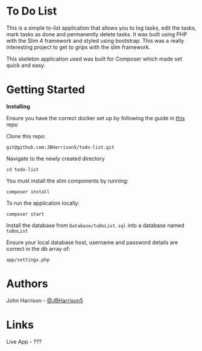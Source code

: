 # To Do List 

This is a simple to-list application that allows you to log tasks, edit the tasks, mark tasks as done and permanently delete tasks. It was built using PHP with the Slim 4 framework and styled using bootstrap.
This was a really interesting project to get to grips with the slim framework.

This skeleton application used was built for Composer which made set quick and easy.

# Getting Started

**Installing**

Ensure you have the correct docker set up by following the guide in [this](https://github.com/iO-Academy/docker-image) repo

Clone this repo:

```
git@github.com:JBHarrison5/todo-list.git
```

Navigate to the newly created directory

```
cd todo-list
```

You must install the slim components by running:

```
composer install
```

To run the application locally:
```
composer start
```

Install the database from ```Database/toDoList.sql``` into a database named ```toDoList```

Ensure your local database host, username and password details are correct in the db array of:

```
app/settings.php
```

# Authors

John Harrison - [@JBHarrison5](https://github.com/JBHarrison5)


# Links

Live App - ???
